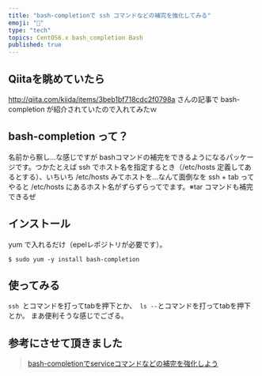 ```yaml
---
title: "bash-completionで ssh コマンドなどの補完を強化してみる"
emoji: "📝"
type: "tech"
topics: CentOS6.x bash_completion Bash
published: true
---
```


## Qiitaを眺めていたら
http://qiita.com/kiida/items/3beb1bf718cdc2f0798a さんの記事で bash-completion が紹介されていたので入れてみたｗ

## bash-completion って？
名前から察し…な感じですが bashコマンドの補完をできるようになるパッケージです。つかたとえば ssh でホスト名を指定するとき（/etc/hosts 定義してあるとする）、いちいち /etc/hosts みてホストを…なんて面倒なを ssh + tab ってやると /etc/hosts にあるホスト名がずらずらってでます。※tar コマンドも補完できるぜ

## インストール
yum で入れるだけ（epelレポジトリが必要です）。

```
$ sudo yum -y install bash-completion
```

## 使ってみる
```ssh ```とコマンドを打ってtabを押下とか、``` ls --```とコマンドを打ってtabを押下とか。
まあ便利そうな感じでござる。

## 参考にさせて頂きました
> [bash-completionでserviceコマンドなどの補完を強化しよう](http://heartbeats.jp/hbblog/2013/06/bash-completion.html)


